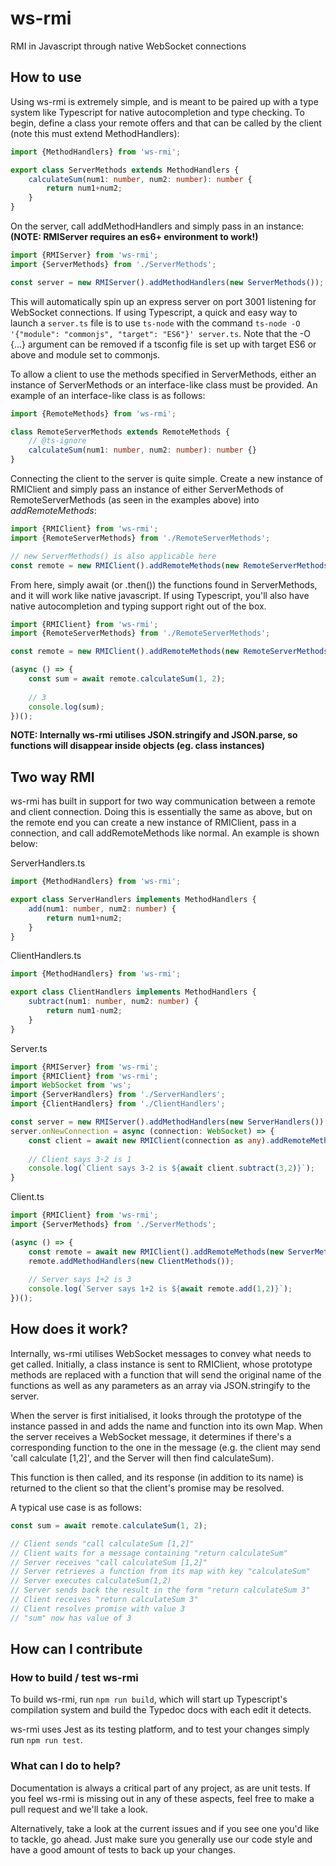 # ws-rmi
RMI in Javascript through native WebSocket connections

## How to use
Using ws-rmi is extremely simple, and is meant to be paired up with a type system like Typescript for native autocompletion and type checking. To begin, define a class your remote offers and that can be called by the client (note this must extend MethodHandlers):

```typescript
import {MethodHandlers} from 'ws-rmi';

export class ServerMethods extends MethodHandlers {
	calculateSum(num1: number, num2: number): number {
		return num1+num2;
	}
}
```

On the server, call addMethodHandlers and simply pass in an instance:
**(NOTE: RMIServer requires an es6+ environment to work!)**

```typescript
import {RMIServer} from 'ws-rmi';
import {ServerMethods} from './ServerMethods';

const server = new RMIServer().addMethodHandlers(new ServerMethods());
```

This will automatically spin up an express server on port 3001 listening for WebSocket connections. If using Typescript, a quick and easy way to launch a `server.ts` file is to use `ts-node` with the command `ts-node -O '{"module": "commonjs", "target": "ES6"}' server.ts`. Note that the -O {...} argument can be removed if a tsconfig file is set up with target ES6 or above and module set to commonjs.

To allow a client to use the methods specified in ServerMethods, either an instance of ServerMethods or an interface-like class must be provided. An example of an interface-like class is as follows:

```typescript
import {RemoteMethods} from 'ws-rmi';

class RemoteServerMethods extends RemoteMethods {
	// @ts-ignore
	calculateSum(num1: number, num2: number): number {}
}
``` 

Connecting the client to the server is quite simple. Create a new instance of RMIClient and simply pass an instance of either ServerMethods of RemoteServerMethods (as seen in the examples above) into *addRemoteMethods*:

```typescript
import {RMIClient} from 'ws-rmi';
import {RemoteServerMethods} from './RemoteServerMethods';

// new ServerMethods() is also applicable here
const remote = new RMIClient().addRemoteMethods(new RemoteServerMethods());
```

From here, simply await (or .then()) the functions found in ServerMethods, and it will work like native javascript. If using Typescript, you'll also have native autocompletion and typing support right out of the box.

```typescript
import {RMIClient} from 'ws-rmi';
import {RemoteServerMethods} from './RemoteServerMethods';

const remote = new RMIClient().addRemoteMethods(new RemoteServerMethods());

(async () => {
	const sum = await remote.calculateSum(1, 2);
	
	// 3
	console.log(sum);
})();
```

**NOTE: Internally ws-rmi utilises JSON.stringify and JSON.parse, so functions will disappear inside objects (eg. class instances)**

## Two way RMI
ws-rmi has built in support for two way communication between a remote and client connection. Doing this is essentially the same as above, 
but on the remote end you can create a new instance of RMIClient, pass in a connection, and call addRemoteMethods like normal. An example is
shown below:

ServerHandlers.ts
```typescript
import {MethodHandlers} from 'ws-rmi';

export class ServerHandlers implements MethodHandlers {
	add(num1: number, num2: number) {
		return num1+num2;
	}
}
```

ClientHandlers.ts
```typescript
import {MethodHandlers} from 'ws-rmi';

export class ClientHandlers implements MethodHandlers {
	subtract(num1: number, num2: number) {
	    return num1-num2;	
	}
}
```

Server.ts
```typescript
import {RMIServer} from 'ws-rmi';
import {RMIClient} from 'ws-rmi';
import WebSocket from 'ws';
import {ServerHandlers} from './ServerHandlers';
import {ClientHandlers} from './ClientHandlers';

const server = new RMIServer().addMethodHandlers(new ServerHandlers());
server.onNewConnection = async (connection: WebSocket) => {
	const client = await new RMIClient(connection as any).addRemoteMethods(new ClientHandlers());
	
	// Client says 3-2 is 1
	console.log(`Client says 3-2 is ${await client.subtract(3,2)}`);
}
```

Client.ts
```typescript
import {RMIClient} from 'ws-rmi';
import {ServerMethods} from './ServerMethods';

(async () => {
	const remote = await new RMIClient().addRemoteMethods(new ServerMethods());
	remote.addMethodHandlers(new ClientMethods());
	
	// Server says 1+2 is 3
	console.log(`Server says 1+2 is ${await remote.add(1,2)}`);
})();
```

## How does it work?
Internally, ws-rmi utilises WebSocket messages to convey what needs to get called. Initially, a class instance is sent to RMIClient, whose prototype methods are replaced with a function that will send the original name of the functions as well as any parameters as an array via JSON.stringify to the server.

When the server is first initialised, it looks through the prototype of the instance passed in and adds the name and function into its own Map. When the server receives a WebSocket message, it determines if there's a corresponding function to the one in the message (e.g. the client may send 'call calculate [1,2]', and the Server will then find calculateSum). 

This function is then called, and its response (in addition to its name) is returned to the client so that the client's promise may be resolved.

A typical use case is as follows:

```typescript
const sum = await remote.calculateSum(1, 2);

// Client sends "call calculateSum [1,2]"
// Client waits for a message containing "return calculateSum"
// Server receives "call calculateSum [1,2]"
// Server retrieves a function from its map with key "calculateSum"
// Server executes calculateSum(1,2)
// Server sends back the result in the form "return calculateSum 3"
// Client receives "return calculateSum 3"
// Client resolves promise with value 3
// "sum" now has value of 3
```

## How can I contribute
### How to build / test ws-rmi
To build ws-rmi, run `npm run build`, which will start up Typescript's compilation system and build the Typedoc docs with each edit it detects. 

ws-rmi uses Jest as its testing platform, and to test your changes simply run `npm run test`.

### What can I do to help?
Documentation is always a critical part of any project, as are unit tests. If you feel ws-rmi is missing out in any of these aspects, feel free to make a pull request and we'll take a look.

Alternatively, take a look at the current issues and if you see one you'd like to tackle, go ahead. Just make sure you generally use our code style and have a good amount of tests to back up your changes.